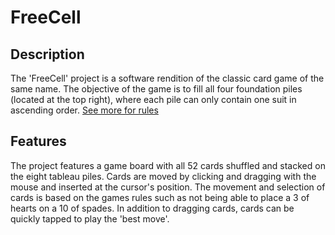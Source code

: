# FreeCell
## Description

The 'FreeCell' project is a software rendition of the classic card game of the same name. The objective of the game is to fill all four foundation piles (located at the top right), where each pile can only contain one suit in ascending order. [See more for rules](https://en.wikipedia.org/wiki/FreeCell)

## Features
The project features a game board with all 52 cards shuffled and stacked on the eight tableau piles. Cards are moved by clicking and dragging with the mouse and inserted at the cursor's position. The movement and selection of cards is based on the games rules such as not being able to place a 3 of hearts on a 10 of spades. In addition to dragging cards, cards can be quickly tapped to play the 'best move'.


